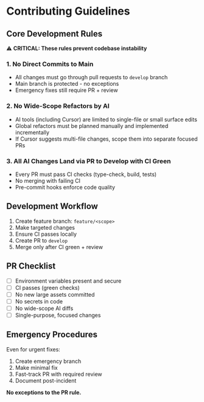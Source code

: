 # Contributing Guidelines

## Core Development Rules

⚠️ **CRITICAL: These rules prevent codebase instability**

### 1. No Direct Commits to Main
- All changes must go through pull requests to `develop` branch
- Main branch is protected - no exceptions
- Emergency fixes still require PR + review

### 2. No Wide-Scope Refactors by AI
- AI tools (including Cursor) are limited to single-file or small surface edits
- Global refactors must be planned manually and implemented incrementally
- If Cursor suggests multi-file changes, scope them into separate focused PRs

### 3. All AI Changes Land via PR to Develop with CI Green
- Every PR must pass CI checks (type-check, build, tests)
- No merging with failing CI
- Pre-commit hooks enforce code quality

## Development Workflow

1. Create feature branch: `feature/<scope>`
2. Make targeted changes
3. Ensure CI passes locally
4. Create PR to `develop`
5. Merge only after CI green + review

## PR Checklist

- [ ] Environment variables present and secure
- [ ] CI passes (green checks)
- [ ] No new large assets committed
- [ ] No secrets in code
- [ ] No wide-scope AI diffs
- [ ] Single-purpose, focused changes

## Emergency Procedures

Even for urgent fixes:
1. Create emergency branch
2. Make minimal fix
3. Fast-track PR with required review
4. Document post-incident

**No exceptions to the PR rule.**
